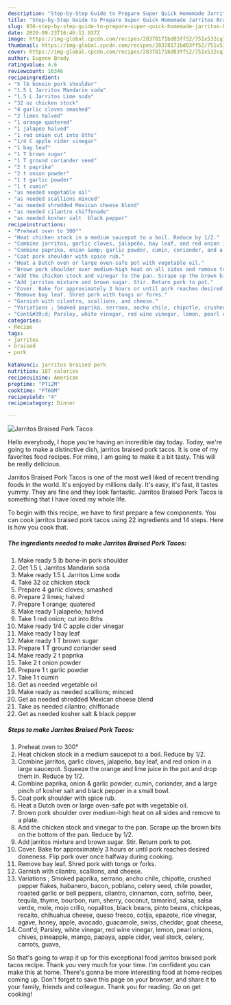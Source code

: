 ```yaml
---
description: "Step-by-Step Guide to Prepare Super Quick Homemade Jarritos Braised Pork Tacos"
title: "Step-by-Step Guide to Prepare Super Quick Homemade Jarritos Braised Pork Tacos"
slug: 936-step-by-step-guide-to-prepare-super-quick-homemade-jarritos-braised-pork-tacos
date: 2020-09-23T16:46:11.937Z
image: https://img-global.cpcdn.com/recipes/28378171bd03ff52/751x532cq70/jarritos-braised-pork-tacos-recipe-main-photo.jpg
thumbnail: https://img-global.cpcdn.com/recipes/28378171bd03ff52/751x532cq70/jarritos-braised-pork-tacos-recipe-main-photo.jpg
cover: https://img-global.cpcdn.com/recipes/28378171bd03ff52/751x532cq70/jarritos-braised-pork-tacos-recipe-main-photo.jpg
author: Eugene Brady
ratingvalue: 4.6
reviewcount: 16346
recipeingredient:
- "5 lb bonein pork shoulder"
- "1.5 L Jarritos Mandarin soda"
- "1.5 L Jarritos Lime soda"
- "32 oz chicken stock"
- "4 garlic cloves smashed"
- "2 limes halved"
- "1 orange quatered"
- "1 jalapeo halved"
- "1 red onion cut into 8ths"
- "1/4 C apple cider vinegar"
- "1 bay leaf"
- "1 T brown sugar"
- "1 T ground coriander seed"
- "2 t paprika"
- "2 t onion powder"
- "1 t garlic powder"
- "1 t cumin"
- "as needed vegetable oil"
- "as needed scallions minced"
- "as needed shredded Mexican cheese blend"
- "as needed cilantro chiffonade"
- "as needed kosher salt  black pepper"
recipeinstructions:
- "Preheat oven to 300°"
- "Heat chicken stock in a medium saucepot to a boil. Reduce by 1/2."
- "Combine jarritos, garlic cloves, jalapeño, bay leaf, and red onion in a large saucepot. Squeeze the orange and lime juice in the pot and drop them in. Reduce by 1/2."
- "Combine paprika, onion &amp; garlic powder, cumin, coriander, and a large pinch of kosher salt and black pepper in a small bowl."
- "Coat pork shoulder with spice rub."
- "Heat a Dutch oven or large oven-safe pot with vegetable oil."
- "Brown pork shoulder over medium-high heat on all sides and remove to a plate."
- "Add the chicken stock and vinegar to the pan. Scrape up the brown bits on the bottom of the pan. Reduce by 1/2."
- "Add jarritos mixture and brown sugar. Stir. Return pork to pot."
- "Cover. Bake for approximately 3 hours or until pork reaches desired doneness. Flip pork over once halfway during cooking."
- "Remove bay leaf. Shred pork with tongs or forks."
- "Garnish with cilantro, scallions, and cheese."
- "Variations ; Smoked paprika, serrano, ancho chile, chipotle, crushed pepper flakes, habanero, bacon, poblano, celery seed, chile powder, roasted garlic or bell peppers, cilantro, cinnamon, corn, sofrito, beer, tequila, thyme, bourbon, rum, sherry, coconut, tamarind, salsa, salsa verde, mole, mojo crillo, nopalitos, black beans, pinto beans, chickpeas, recaito, chihuahua cheese, queso fresco, cotija, epazote, rice vinegar, agave, honey, apple, avocado, guacamole, swiss, cheddar, goat cheese,"
- "Cont&#39;d; Parsley, white vinegar, red wine vinegar, lemon, pearl onions, chives, pineapple, mango, papaya, apple cider, veal stock, celery, carrots, guava,"
categories:
- Recipe
tags:
- jarritos
- braised
- pork

katakunci: jarritos braised pork 
nutrition: 187 calories
recipecuisine: American
preptime: "PT12M"
cooktime: "PT60M"
recipeyield: "4"
recipecategory: Dinner

---
```



![Jarritos Braised Pork Tacos](https://img-global.cpcdn.com/recipes/28378171bd03ff52/751x532cq70/jarritos-braised-pork-tacos-recipe-main-photo.jpg)

Hello everybody, I hope you're having an incredible day today. Today, we're going to make a distinctive dish, jarritos braised pork tacos. It is one of my favorites food recipes. For mine, I am going to make it a bit tasty. This will be really delicious.

Jarritos Braised Pork Tacos is one of the most well liked of recent trending foods in the world. It's enjoyed by millions daily. It's easy, it's fast, it tastes yummy. They are fine and they look fantastic. Jarritos Braised Pork Tacos is something that I have loved my whole life.




To begin with this recipe, we have to first prepare a few components. You can cook jarritos braised pork tacos using 22 ingredients and 14 steps. Here is how you cook that.

<!--inarticleads1-->

##### The ingredients needed to make Jarritos Braised Pork Tacos:

1. Make ready 5 lb bone-in pork shoulder
1. Get 1.5 L Jarritos Mandarin soda
1. Make ready 1.5 L Jarritos Lime soda
1. Take 32 oz chicken stock
1. Prepare 4 garlic cloves; smashed
1. Prepare 2 limes; halved
1. Prepare 1 orange; quatered
1. Make ready 1 jalapeño; halved
1. Take 1 red onion; cut into 8ths
1. Make ready 1/4 C apple cider vinegar
1. Make ready 1 bay leaf
1. Make ready 1 T brown sugar
1. Prepare 1 T ground coriander seed
1. Make ready 2 t paprika
1. Take 2 t onion powder
1. Prepare 1 t garlic powder
1. Take 1 t cumin
1. Get as needed vegetable oil
1. Make ready as needed scallions; minced
1. Get as needed shredded Mexican cheese blend
1. Take as needed cilantro; chiffonade
1. Get as needed kosher salt &amp; black pepper




<!--inarticleads2-->

##### Steps to make Jarritos Braised Pork Tacos:

1. Preheat oven to 300°
1. Heat chicken stock in a medium saucepot to a boil. Reduce by 1/2.
1. Combine jarritos, garlic cloves, jalapeño, bay leaf, and red onion in a large saucepot. Squeeze the orange and lime juice in the pot and drop them in. Reduce by 1/2.
1. Combine paprika, onion &amp; garlic powder, cumin, coriander, and a large pinch of kosher salt and black pepper in a small bowl.
1. Coat pork shoulder with spice rub.
1. Heat a Dutch oven or large oven-safe pot with vegetable oil.
1. Brown pork shoulder over medium-high heat on all sides and remove to a plate.
1. Add the chicken stock and vinegar to the pan. Scrape up the brown bits on the bottom of the pan. Reduce by 1/2.
1. Add jarritos mixture and brown sugar. Stir. Return pork to pot.
1. Cover. Bake for approximately 3 hours or until pork reaches desired doneness. Flip pork over once halfway during cooking.
1. Remove bay leaf. Shred pork with tongs or forks.
1. Garnish with cilantro, scallions, and cheese.
1. Variations ; Smoked paprika, serrano, ancho chile, chipotle, crushed pepper flakes, habanero, bacon, poblano, celery seed, chile powder, roasted garlic or bell peppers, cilantro, cinnamon, corn, sofrito, beer, tequila, thyme, bourbon, rum, sherry, coconut, tamarind, salsa, salsa verde, mole, mojo crillo, nopalitos, black beans, pinto beans, chickpeas, recaito, chihuahua cheese, queso fresco, cotija, epazote, rice vinegar, agave, honey, apple, avocado, guacamole, swiss, cheddar, goat cheese,
1. Cont&#39;d; Parsley, white vinegar, red wine vinegar, lemon, pearl onions, chives, pineapple, mango, papaya, apple cider, veal stock, celery, carrots, guava,




So that's going to wrap it up for this exceptional food jarritos braised pork tacos recipe. Thank you very much for your time. I'm confident you can make this at home. There's gonna be more interesting food at home recipes coming up. Don't forget to save this page on your browser, and share it to your family, friends and colleague. Thank you for reading. Go on get cooking!
